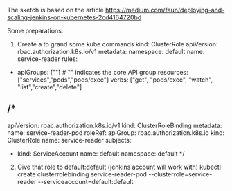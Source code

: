 The sketch is based on the article
https://medium.com/faun/deploying-and-scaling-jenkins-on-kubernetes-2cd4164720bd

Some preparations:

1. Create a to grand some kube commands
kind: ClusterRole
apiVersion: rbac.authorization.k8s.io/v1
metadata:
  namespace: default
  name: service-reader
rules:
- apiGroups: [""] # "" indicates the core API group
  resources: ["services","pods","pods/exec"]
  verbs: ["get", "pods/exec", "watch", "list","create","delete"]
  
 /*
---
apiVersion: rbac.authorization.k8s.io/v1
kind: ClusterRoleBinding
metadata:
  name: service-reader-pod
roleRef:
  apiGroup: rbac.authorization.k8s.io
  kind: ClusterRole
  name: service-reader
subjects:
  - kind: ServiceAccount
    name: default
    namespace: default
*/      
   
2.  Give that role to default:default (jenkins account will work with)
kubectl create clusterrolebinding service-reader-pod   --clusterrole=service-reader  --serviceaccount=default:default